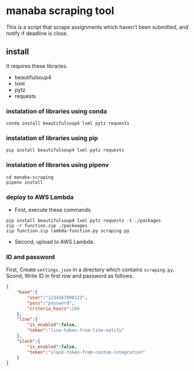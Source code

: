 # manaba scraping tool

This is a script that scrape assignments which haven't been submitted, and notify if deadline is close.

## install

It requires these libraries.

- beautifulsoup4
- lxml
- pytz
- requests

### instalation of libraries using conda

```shell
conda install beautifulsoup4 lxml pytz requests
```

### instalation of libraries using pip

```shell
pip install beautifulsoup4 lxml pytz requests
```

### instalation of libraries using pipenv

```shell
cd manaba-scraping
pipenv install
```

### deploy to AWS Lambda
- First, execute these commands.
```
pip install beautifulsoup4 lxml pytz requests -t ./packages
zip -r function.zip ./packeages
zip function.zip lambda-function.py scraping.py 
```

- Second, upload to AWS Lambda.

### ID and password

First, Create `settings.json` in a directory which contains `scraping.py`.
Scond, Write ID in first row and password as follows.

```json
{
    "base":{
        "user":"1234567890123",
        "pass":"password",
        "criteria_hours":168 
    },
    "line":{
        "is_enabled":false,
        "token":"line-token-from-line-notify"
    },
    "slack":{
        "is_enabled":false,
        "token":"slack-token-from-custom-integration"
    }
}
```